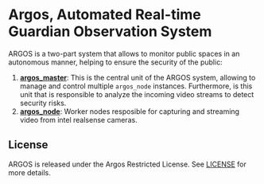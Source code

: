 # Argos, Automated Real-time Guardian Observation System

ARGOS is a two-part system that allows to monitor public spaces in an autonomous manner, helping to ensure the security of the public:

1. **[argos_master](./argos/argos_master/README.md)**: This is the central unit of the ARGOS system, allowing to manage and control multiple `argos_node` instances. Furthermore, is this unit that is responsible to analyze the incoming video streams to detect security risks.
2. **[argos_node](./argos/argos_node/README.md)**:  Worker nodes resposible for capturing and streaming video from intel realsense cameras.

## License

ARGOS is released under the Argos Restricted License. See [LICENSE](LICENSE) for more details.
